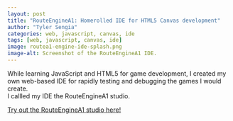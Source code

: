 ```yaml
---
layout: post
title: "RouteEngineA1: Homerolled IDE for HTML5 Canvas development"
author: "Tyler Sengia"
categories: web, javascript, canvas, ide
tags: [web, javascript, canvas, ide]
image: routea1-engine-ide-splash.png
image-alt: Screenshot of the RouteEngineA1 IDE.
---
```


While learning JavaScript and HTML5 for game development, I created my own web-based IDE for rapidly testing and debugging the games I would create.  
I callled my IDE the RouteEngineA1 studio.  

<div class="note" >
  <a href="assets/static/route-engine-a1/studio.html" >Try out the RouteEngineA1 studio here!</a>
</div>

